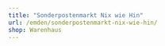 ```yaml
---
title: "Sonderpostenmarkt Nix wie Hin"
url: /emden/sonderpostenmarkt-nix-wie-hin/
shop: Warenhaus
---
```

